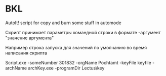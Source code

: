 # BKL
AutoIt! script for copy and burn some stuff in automode

Скрипт принимает параметры командной строки в формате  -аргумент "значение аргумента" 


Например строка запуска для значений по умолчанию во время написания скрипта


Script.exe -someNumber 301832 -orgName Pochtamt -keyFile keyfile -archName archKey.exe -programDir Lectus\key
